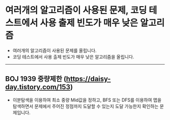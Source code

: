 # 여러개의 알고리즘이 사용된 문제, 코딩 테스트에서 사용 출제 빈도가 매우 낮은 알고리즘

- 여러개의 알고리즘이 사용된 문제를 올립니다.
- 코딩 테스트에서 사용 출제 빈도가 매우 낮은 알고리즘을 올립니다.

---
## BOJ 1939 중량제한 (https://daisy-day.tistory.com/153)
* 이분탐색을 이용하여 최소 중량 Mid값을 정하고, BFS 또는 DFS를 이용하여 맵을 탐색하면서 문제에서 주어진 정점까지 도달할 수 있는지 도달 가능한지 확인하는 문제입니다. 
